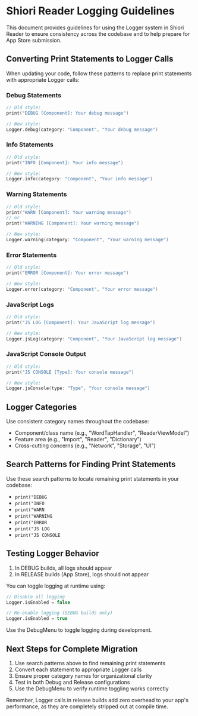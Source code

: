 # Shiori Reader Logging Guidelines

This document provides guidelines for using the Logger system in Shiori Reader to ensure consistency across the codebase and to help prepare for App Store submission.

## Converting Print Statements to Logger Calls

When updating your code, follow these patterns to replace print statements with appropriate Logger calls:

### Debug Statements

```swift
// Old style:
print("DEBUG [Component]: Your debug message")

// New style:
Logger.debug(category: "Component", "Your debug message")
```

### Info Statements

```swift
// Old style:
print("INFO [Component]: Your info message")

// New style:
Logger.info(category: "Component", "Your info message")
```

### Warning Statements

```swift
// Old style:
print("WARN [Component]: Your warning message")
// or
print("WARNING [Component]: Your warning message")

// New style:
Logger.warning(category: "Component", "Your warning message")
```

### Error Statements 

```swift
// Old style:
print("ERROR [Component]: Your error message")

// New style:
Logger.error(category: "Component", "Your error message")
```

### JavaScript Logs

```swift
// Old style:
print("JS LOG [Component]: Your JavaScript log message")

// New style:
Logger.jsLog(category: "Component", "Your JavaScript log message")
```

### JavaScript Console Output

```swift
// Old style:
print("JS CONSOLE [Type]: Your console message")

// New style:
Logger.jsConsole(type: "Type", "Your console message")
```

## Logger Categories

Use consistent category names throughout the codebase:

- Component/class name (e.g., "WordTapHandler", "ReaderViewModel")
- Feature area (e.g., "Import", "Reader", "Dictionary")
- Cross-cutting concerns (e.g., "Network", "Storage", "UI")

## Search Patterns for Finding Print Statements

Use these search patterns to locate remaining print statements in your codebase:

- `print("DEBUG`
- `print("INFO`
- `print("WARN`
- `print("WARNING`
- `print("ERROR`
- `print("JS LOG`
- `print("JS CONSOLE`

## Testing Logger Behavior

1. In DEBUG builds, all logs should appear
2. In RELEASE builds (App Store), logs should not appear

You can toggle logging at runtime using:

```swift
// Disable all logging
Logger.isEnabled = false

// Re-enable logging (DEBUG builds only)
Logger.isEnabled = true
```

Use the DebugMenu to toggle logging during development.

## Next Steps for Complete Migration

1. Use search patterns above to find remaining print statements
2. Convert each statement to appropriate Logger calls
3. Ensure proper category names for organizational clarity
4. Test in both Debug and Release configurations
5. Use the DebugMenu to verify runtime toggling works correctly

Remember, Logger calls in release builds add zero overhead to your app's performance, as they are completely stripped out at compile time.
